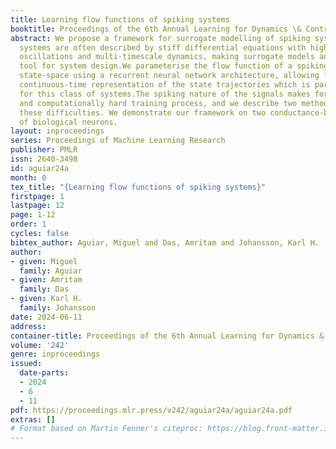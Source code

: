```yaml
---
title: Learning flow functions of spiking systems
booktitle: Proceedings of the 6th Annual Learning for Dynamics \& Control Conference
abstract: We propose a framework for surrogate modelling of spiking systems. These
  systems are often described by stiff differential equations with high-amplitude
  oscillations and multi-timescale dynamics, making surrogate models an attractive
  tool for system design.We parameterise the flow function of a spiking system in
  state-space using a recurrent neural network architecture, allowing for a direct
  continuous-time representation of the state trajectories which is particularly advantageous
  for this class of systems.The spiking nature of the signals makes for a data-heavy
  and computationally hard training process, and we describe two methods to mitigate
  these difficulties. We demonstrate our framework on two conductance-based models
  of biological neurons.
layout: inproceedings
series: Proceedings of Machine Learning Research
publisher: PMLR
issn: 2640-3498
id: aguiar24a
month: 0
tex_title: "{Learning flow functions of spiking systems}"
firstpage: 1
lastpage: 12
page: 1-12
order: 1
cycles: false
bibtex_author: Aguiar, Miguel and Das, Amritam and Johansson, Karl H.
author:
- given: Miguel
  family: Aguiar
- given: Amritam
  family: Das
- given: Karl H.
  family: Johansson
date: 2024-06-11
address:
container-title: Proceedings of the 6th Annual Learning for Dynamics & Control Conference
volume: '242'
genre: inproceedings
issued:
  date-parts:
  - 2024
  - 6
  - 11
pdf: https://proceedings.mlr.press/v242/aguiar24a/aguiar24a.pdf
extras: []
# Format based on Martin Fenner's citeproc: https://blog.front-matter.io/posts/citeproc-yaml-for-bibliographies/
---
```

